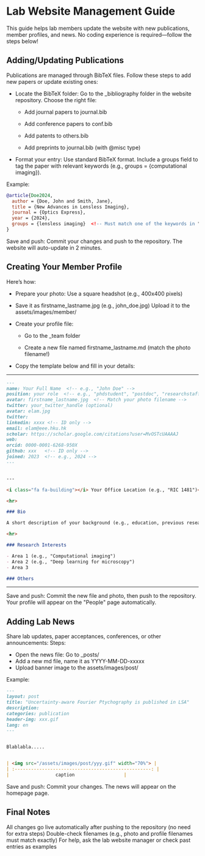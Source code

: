 # Lab Website Management Guide

This guide helps lab members update the website with new publications, member profiles, and news. No coding experience is required—follow the steps below!

## Adding/Updating Publications
Publications are managed through BibTeX files. Follow these steps to add new papers or update existing ones:

- Locate the BibTeX folder: Go to the _bibliography folder in the website repository.
  Choose the right file:

  - Add journal papers to journal.bib

  - Add conference papers to conf.bib

  - Add patents to others.bib

  - Add preprints to journal.bib (with @misc type)


- Format your entry: Use standard BibTeX format. Include a groups field to tag the paper with relevant keywords (e.g., groups = {computational imaging}).

Example:

```bibtex
@article{Doe2024,
  author = {Doe, John and Smith, Jane},
  title = {New Advances in Lensless Imaging},
  journal = {Optics Express},
  year = {2024},
  groups = {lensless imaging}  <!-- Must match one of the keywords in "By Key Words" tab -->
}
```

Save and push: Commit your changes and push to the repository. The website will auto-update in 2 minutes.

## Creating Your Member Profile
Here’s how:

  - Prepare your photo:
    Use a square headshot (e.g., 400x400 pixels)

  - Save it as firstname_lastname.jpg (e.g., john_doe.jpg)
    Upload it to the assets/images/member/

  - Create your profile file:

    - Go to the _team folder

    - Create a new file named firstname_lastname.md (match the photo filename!)
- Copy the template below and fill in your details:

---
```markdown
---
name: Your Full Name  <!-- e.g., "John Doe" -->
position: your role  <!-- e.g., "phdstudent", "postdoc", "researchstaff" -->
avatar: firstname_lastname.jpg  <!-- Match your photo filename -->
twitter: your_twitter_handle (optional)
avatar: elam.jpg
twitter:
linkedin: xxxx <!-- ID only -->
email: elam@eee.hku.hk
scholar: https://scholar.google.com/citations?user=MvOSTcUAAAAJ
web: 
orcid: 0000-0001-6268-950X
github: xxx   <!-- ID only -->
joined: 2023  <!-- e.g., 2024 -->
---


---

<i class="fa fa-building"></i> Your Office Location (e.g., "RIC 1481")<br>

<hr>

### Bio

A short description of your background (e.g., education, previous research, interests). Keep it brief!

<hr>

### Research Interests

- Area 1 (e.g., "Computational imaging")
- Area 2 (e.g., "Deep learning for microscopy")
- Area 3

### Others

```

---

Save and push: Commit the new file and photo, then push to the repository. Your profile will appear on the "People" page automatically.



## Adding Lab News
Share lab updates, paper acceptances, conferences, or other announcements:
Steps:

- Open the news file: Go to _posts/
- Add a new md file, name it as YYYY-MM-DD-xxxxx  <!-- e.g., 2024-06-15 -->
- Upload banner image to the assets/images/post/

Example:

```markdown
---
layout: post
title: "Uncertainty-aware Fourier Ptychography is published in LSA"
description: 
categories: publication
header-img: xxx.gif
lang: en
---


Blablabla.....


| <img src="/assets/images/post/yyy.gif" width="70%"> |
| :--------------------------------------------------: |
|                 caption                  |
```



Save and push: Commit your changes. The news will appear on the homepage page.



## Final Notes

All changes go live automatically after pushing to the repository (no need for extra steps)
Double-check filenames (e.g., photo and profile filenames must match exactly)
For help, ask the lab website manager or check past entries as examples







